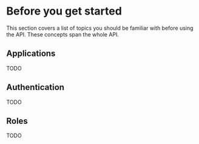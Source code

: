 # Before you get started

This section covers a list of topics you should be familiar with before using the API. These concepts span the whole API.

## Applications

TODO


## Authentication

TODO


## Roles

TODO
